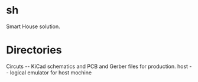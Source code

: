 sh
==

Smart House solution.

Directories
==========

Circuts -- KiCad schematics and PCB and Gerber files for production.
host    -- logical emulator for host mochine
